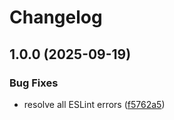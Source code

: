 # Changelog

## 1.0.0 (2025-09-19)


### Bug Fixes

* resolve all ESLint errors ([f5762a5](https://github.com/gwicho38/myRPG/commit/f5762a5368232e72994389845b36e31998252833))
